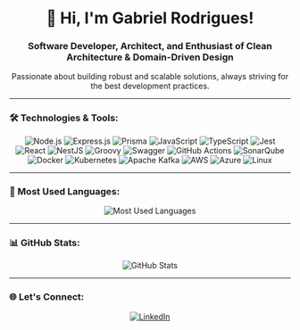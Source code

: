 <div align="center">
  <h1>👋 Hi, I'm Gabriel Rodrigues!</h1>
  <h3>Software Developer, Architect, and Enthusiast of Clean Architecture & Domain-Driven Design</h3>
  <p>Passionate about building robust and scalable solutions, always striving for the best development practices.</p>
</div>

---

### 🛠️ Technologies & Tools:

<div align="center">
    <img src="https://img.shields.io/badge/Node.js-43853D?style=for-the-badge&logo=node.js&logoColor=white" alt="Node.js" />
    <img src="https://img.shields.io/badge/Express.js-404D59?style=for-the-badge" alt="Express.js" />
    <img src="https://img.shields.io/badge/Prisma-2D3748?style=for-the-badge&logo=prisma&logoColor=white" alt="Prisma" />
    <img src="https://img.shields.io/badge/JavaScript-F7DF1E?style=for-the-badge&logo=javascript&logoColor=black" alt="JavaScript" />
    <img src="https://img.shields.io/badge/TypeScript-007ACC?style=for-the-badge&logo=typescript&logoColor=white" alt="TypeScript" />
    <img src="https://img.shields.io/badge/Jest-C21325?style=for-the-badge&logo=jest&logoColor=white" alt="Jest" />
    <img src="https://img.shields.io/badge/React-20232A?style=for-the-badge&logo=react&logoColor=61DAFB" alt="React" />
    <img src="https://img.shields.io/badge/NestJS-E0234E?style=for-the-badge&logo=nestjs&logoColor=white" alt="NestJS" />
    <img src="https://img.shields.io/badge/Groovy-4298B8?style=for-the-badge&logo=apache-groovy&logoColor=white" alt="Groovy" />
    <img src="https://img.shields.io/badge/Swagger-85EA2D?style=for-the-badge&logo=swagger&logoColor=black" alt="Swagger" />
    <img src="https://img.shields.io/badge/GitHub%20Actions-2088FF?style=for-the-badge&logo=github-actions&logoColor=white" alt="GitHub Actions" />
    <img src="https://img.shields.io/badge/SonarQube-4E9BCD?style=for-the-badge&logo=sonarqube&logoColor=white" alt="SonarQube" />
    <img src="https://img.shields.io/badge/Docker-2496ED?style=for-the-badge&logo=docker&logoColor=white" alt="Docker" />
    <img src="https://img.shields.io/badge/Kubernetes-326CE5?style=for-the-badge&logo=kubernetes&logoColor=white" alt="Kubernetes" />
    <img src="https://img.shields.io/badge/Apache%20Kafka-231F20?style=for-the-badge&logo=apache-kafka&logoColor=white" alt="Apache Kafka" />
    <img src="https://img.shields.io/badge/AWS-232F3E?style=for-the-badge&logo=amazon-aws&logoColor=white" alt="AWS" />
    <img src="https://img.shields.io/badge/Azure-0078D4?style=for-the-badge&logo=microsoft-azure&logoColor=white" alt="Azure" />
    <img src="https://img.shields.io/badge/Linux-FCC624?style=for-the-badge&logo=linux&logoColor=black" alt="Linux" />
</div>

---

### 🚀 Most Used Languages:

<div align="center">
  <img src="https://github-readme-stats.vercel.app/api/top-langs/?username=gabriel-rodrigues-f&layout=compact&theme=tokyonight&langs_count=8" alt="Most Used Languages" />
</div>

---

### 📊 GitHub Stats:

<div align="center">
  <picture>
    <source
      srcset="https://github-readme-stats.vercel.app/api?username=gabriel-rodrigues-f&show_icons=true&theme=tokyonight&rank_icon=percentile&hide=stars,issues"
      media="(prefers-color-scheme: dark)" />
    <source
      srcset="https://github-readme-stats.vercel.app/api?username=gabriel-rodrigues-f&show_icons=true"
      media="(prefers-color-scheme: light), (prefers-color-scheme: no-preference)" />
    <img src="https://github-readme-stats.vercel.app/api?username=gabriel-rodrigues-f&show_icons=true" alt="GitHub Stats" />
    
  </picture>
</div>

---

### 🌐 Let's Connect:

<div align="center">
    <a href="https://www.linkedin.com/in/gabriel-rodrigues-f" target="_blank">
        <img src="https://img.shields.io/badge/-LinkedIn-%230077B5?style=for-the-badge&logo=linkedin&logoColor=white" alt="LinkedIn">
    </a>
</div>
